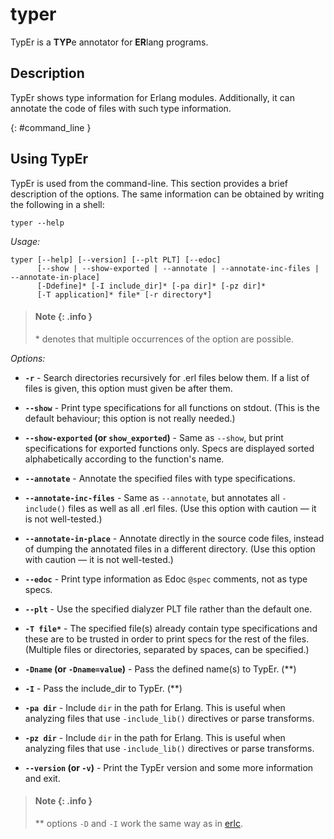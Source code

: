 <!--
%CopyrightBegin%

Copyright Ericsson AB 2023-2024. All Rights Reserved.

Licensed under the Apache License, Version 2.0 (the "License");
you may not use this file except in compliance with the License.
You may obtain a copy of the License at

    http://www.apache.org/licenses/LICENSE-2.0

Unless required by applicable law or agreed to in writing, software
distributed under the License is distributed on an "AS IS" BASIS,
WITHOUT WARRANTIES OR CONDITIONS OF ANY KIND, either express or implied.
See the License for the specific language governing permissions and
limitations under the License.

%CopyrightEnd%
-->
# typer

TypEr is a **TYP**e annotator for **ER**lang programs.

## Description

TypEr shows type information for Erlang modules. Additionally, it can
annotate the code of files with such type information.

[](){: #command_line }

## Using TypEr

TypEr is used from the command-line. This section provides a brief description
of the options. The same information can be obtained by writing the following in
a shell:

```text
typer --help
```

_Usage:_

```text
typer [--help] [--version] [--plt PLT] [--edoc]
      [--show | --show-exported | --annotate | --annotate-inc-files | --annotate-in-place]
      [-Ddefine]* [-I include_dir]* [-pa dir]* [-pz dir]*
      [-T application]* file* [-r directory*]
```

> #### Note {: .info }
>
> \* denotes that multiple occurrences of the option are possible.

_Options:_

- **`-r`** - Search directories recursively for .erl files below them. If a list
  of files is given, this option must given be after them.

- **`--show`** - Print type specifications for all functions on stdout. (This is
  the default behaviour; this option is not really needed.)

- **`--show-exported` (or `show_exported`)** - Same as `--show`, but print
  specifications for exported functions only. Specs are displayed sorted
  alphabetically according to the function's name.

- **`--annotate`** - Annotate the specified files with type specifications.

- **`--annotate-inc-files`** - Same as `--annotate`, but annotates all
  `-include()` files as well as all .erl files. (Use this option with caution —
  it is not well-tested.)

- **`--annotate-in-place`** - Annotate directly in the source code files,
  instead of dumping the annotated files in a different directory. (Use this
  option with caution — it is not well-tested.)

- **`--edoc`** - Print type information as Edoc `@spec` comments, not as type
  specs.

- **`--plt`** - Use the specified dialyzer PLT file rather than the default one.

- **`-T file*`** - The specified file(s) already contain type specifications and
  these are to be trusted in order to print specs for the rest of the files.
  (Multiple files or directories, separated by spaces, can be specified.)

- **`-Dname` (or `-Dname=value`)** - Pass the defined name(s) to TypEr. (\*\*)

- **`-I`** - Pass the include_dir to TypEr. (\*\*)

- **`-pa dir`** - Include `dir` in the path for Erlang. This is useful when
  analyzing files that use `-include_lib()` directives or parse transforms.

- **`-pz dir`** - Include `dir` in the path for Erlang. This is useful when
  analyzing files that use `-include_lib()` directives or parse transforms.

- **`--version` (or `-v`)** - Print the TypEr version and some more information
  and exit.

> #### Note {: .info }
>
> \*\* options `-D` and `-I` work the same way as in
> [erlc](`e:erts:erlc_cmd.md`).
